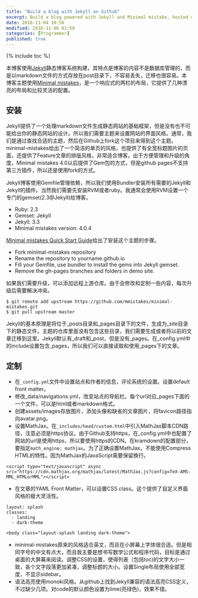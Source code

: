 ```yaml
---
title: "Build a blog with Jekyll on Github"
excerpt: Build a blog powered with Jekyll and Minimal mistake, hosted on Github page.
date: 2016-11-04 10:50
modified: 2016-11-06 01:50
categories: [Programmer]
published: true
---
```

{% include toc %}

本博客使用[Jekyll](https://jekyllrb.com/)静态博客系统构建，其特点是博客的内容不是数据库管理的，而是以markdown文件的方式存放在post目录下，不容易丢失，迁移也很容易。本博客主题使用[Minimal mistakes](https://mmistakes.github.io/minimal-mistakes/)，是一个响应式的两栏的布局，它提供了几种漂亮的布局和比较灵活的配置。

## 安装
Jekyll提供了一个处理markdown文件生成静态网站的基础框架，但是没有也不可能给出你的静态网站的设计。所以我们需要主题来设置网站的界面风格。通常，我们是通过查找合适的主题，然后在Github上fork这个项目来得到这个主题。minimal-mistakes给出了一个简洁的单页的风格，也提供了有全宽标题图片的页面，还提供了Feature文章的排版风格，非常适合博客。出于方便管理和升级的角度，Minimal mistakes 4.0以后提供了Gem包的方式，但是github pages不支持第三方插件，所以还是使用fork的方式。

Jekyll博客使用Gemfile管理依赖，所以我们使用Bundler安装所有需要的Jekyll和Jekyll的插件。当然我们需要先安装RVM或者ruby。我通常会使用RVM设置一个专门的gemset(2.3@Jekyll)给博客。

- Ruby: 2.3
- Gemset: Jekyll
- Jekyll: 3.3
- Minimal mistakes version: 4.0.4

[Minimal mistakes Quick Start Guide](https://mmistakes.github.io/minimal-mistakes/docs/quick-start-guide/)给出了安装这个主题的步骤。

- Fork minimal-mistakes repository
- Rename the repository to yourname.github.io
- Fill your Gemfile, use bundler to install the gems into Jekyll gemset.
- Remove the gh-pages branches and folders in demo site.

如果我们需要升级，可以添加远程上游仓库。由于会修改和定制一些内容，每次升级后需要解决冲突。

```
$ git remote add upstream https://github.com/mmistakes/minimal-mistakes.git
$ git pull upstream master
```

Jekyll的基本原理是将位于_posts目录和_pages目录下的文件，生成为_site目录下的静态文件。主题的仓库里面没有包含这些目录，我们需要生成或者将以前的文章迁移到这里。Jekyll默认有_draft和_post，但是没有_pages。在_config.yml中的include设置包含_pages，所以我们可以直接读取和使用_pages下的文章。

## 定制

 - 在`_config.yml`文件中设置站点和作者的信息，评论系统的设置。设置default front matter。
 - 修改_data/navigations.yml，改变站点的导航栏。每个url对应_pages下面的一个文件，可以是html或者markdown格式。
 - 创建assets/images存放图片，添加头像和缺省的文章图片，将favicon路径指向avatar.png。
 - 设置MathJax。在`_includes/head/custom.html`中引入MathJax脚本CDN路径，注意必须是https协议。由于Github支持https，在_config.yml中也配置了网站的url是使用https，所以要使用https的CDN。在kramdown的配置部分，要指定`math_engine: mathjax`。为了正确设置MathJax，不能使用Compress HTML的特性。因为MathJax的JavaScript需要保留换行。

```
<script type="text/javascript" async src="https://cdn.mathjax.org/mathjax/latest/MathJax.js?config=TeX-AMS-MML_HTMLorMML"></script>
```

 - 在文章的YAML Front Matter，可以设置CSS class。这个提供了自定义界面风格的极大灵活性。

 ```
 layout: splash
 classes:
   - landing
   - dark-theme

<body class="layout-splash landing dark-theme">
```
 - minimal-mistakes原来的风格适合英文，而且在小屏幕上字体很合适。但是相同字号的中文有点大，而且我主要是想书写数学公式和程序代码，目标是通过桌面的大屏幕来阅读。调整CSS的设置，使得列表（包括toc)的文字大小一致，各个文字段落更加紧凑，调整标题的大小。设置Single布局使用全部宽度，不显示sidebar。
 - 语法高亮使用monoki风格。从github上找到Jekyll兼容的语法高亮CSS定义，不过缺少几项。对code的默认颜色设置为lime(亮绿色)，效果不错。
